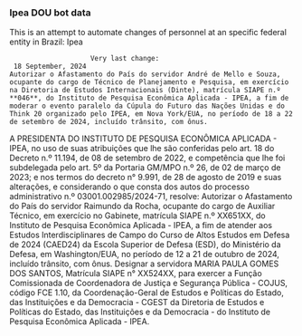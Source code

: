  ### Ipea DOU bot data
 This is an attempt to automate changes of personnel at an specific federal entity in Brazil: Ipea
 
                        Very last change: 
 	 18 September, 2024
	Autorizar o Afastamento do País do servidor André de Mello e Souza, ocupante do cargo de Técnico de Planejamento e Pesquisa, em exercício na Diretoria de Estudos Internacionais (Dinte), matrícula SIAPE n.º **046**, do Instituto de Pesquisa Econômica Aplicada - IPEA, a fim de moderar o evento paralelo da Cúpula do Futuro das Nações Unidas e do Think 20 organizado pelo IPEA, em Nova York/EUA, no período de 18 a 22 de setembro de 2024, incluído trânsito, com ônus.
A PRESIDENTA DO INSTITUTO DE PESQUISA ECONÔMICA APLICADA - IPEA, no uso de suas atribuições que lhe são conferidas pelo art. 18 do Decreto n.º 11.194, de 08 de setembro de 2022, e competência que lhe foi subdelegada pelo art. 5º da Portaria GM/MPO n.º 26, de 02 de março de 2023; e nos termos do decreto n° 9.991, de 28 de agosto de 2019 e suas alterações, e considerando o que consta dos autos do processo administrativo n.º 03001.002985/2024-71, resolve:
Autorizar o Afastamento do País do servidor Raimundo da Rocha, ocupante do cargo de Auxiliar Técnico, em exercício no Gabinete, matrícula SIAPE n.º XX651XX, do Instituto de Pesquisa Econômica Aplicada - IPEA, a fim de atender aos Estudos Interdisciplinares de Campo do Curso de Altos Estudos em Defesa de 2024 (CAED24) da Escola Superior de Defesa (ESD), do Ministério da Defesa, em Washington/EUA, no período de 12 a 21 de outubro de 2024, incluído trânsito, com ônus.
Designar a servidora MARIA PAULA GOMES DOS SANTOS, Matrícula SIAPE n° XX524XX, para exercer a Função Comissionada de Coordenadora de Justiça e Segurança Pública - COJUS, código FCE 1.10, da Coordenação-Geral de Estudos e Políticas do Estado, das Instituições e da Democracia - CGEST da Diretoria de Estudos e Políticas do Estado, das Instituições e da Democracia - do Instituto de Pesquisa Econômica Aplicada - IPEA.
